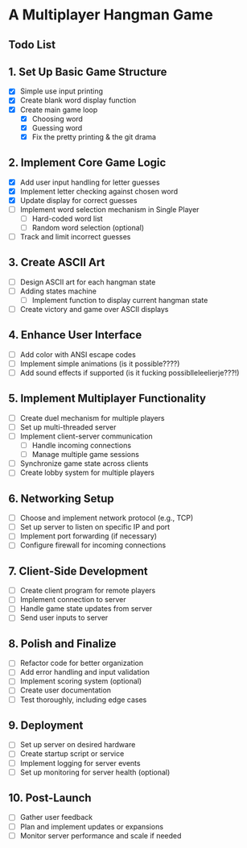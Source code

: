 # A Multiplayer Hangman Game 
## Todo List

## 1. Set Up Basic Game Structure
- [x] Simple use input printing
- [x] Create blank word display function
- [x] Create main game loop
    - [x] Choosing word
    - [x] Guessing word
    - [x] Fix the pretty printing & the git drama

## 2. Implement Core Game Logic
- [x] Add user input handling for letter guesses
- [x] Implement letter checking against chosen word
- [x] Update display for correct guesses
- [ ] Implement word selection mechanism in Single Player
  - [ ] Hard-coded word list
  - [ ] Random word selection (optional)
- [ ] Track and limit incorrect guesses

## 3. Create ASCII Art
- [ ] Design ASCII art for each hangman state
- [ ] Adding states machine
    - [ ] Implement function to display current hangman state
- [ ] Create victory and game over ASCII displays

## 4. Enhance User Interface
- [ ] Add color with ANSI escape codes 
- [ ] Implement simple animations (is it possible????)
- [ ] Add sound effects if supported (is it fucking possiblleleelierje???!)

## 5. Implement Multiplayer Functionality
- [ ] Create duel mechanism for multiple players
- [ ] Set up multi-threaded server
- [ ] Implement client-server communication
  - [ ] Handle incoming connections
  - [ ] Manage multiple game sessions
- [ ] Synchronize game state across clients
- [ ] Create lobby system for multiple players

## 6. Networking Setup
- [ ] Choose and implement network protocol (e.g., TCP)
- [ ] Set up server to listen on specific IP and port
- [ ] Implement port forwarding (if necessary)
- [ ] Configure firewall for incoming connections

## 7. Client-Side Development
- [ ] Create client program for remote players
- [ ] Implement connection to server
- [ ] Handle game state updates from server
- [ ] Send user inputs to server

## 8. Polish and Finalize
- [ ] Refactor code for better organization
- [ ] Add error handling and input validation
- [ ] Implement scoring system (optional)
- [ ] Create user documentation
- [ ] Test thoroughly, including edge cases

## 9. Deployment
- [ ] Set up server on desired hardware
- [ ] Create startup script or service
- [ ] Implement logging for server events
- [ ] Set up monitoring for server health (optional)

## 10. Post-Launch
- [ ] Gather user feedback
- [ ] Plan and implement updates or expansions
- [ ] Monitor server performance and scale if needed
